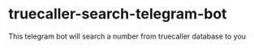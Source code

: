 # truecaller-search-telegram-bot
This telegram bot will search a number from truecaller database to you
